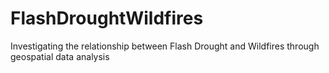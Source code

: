# FlashDroughtWildfires
Investigating the relationship between Flash Drought and Wildfires through geospatial data analysis
